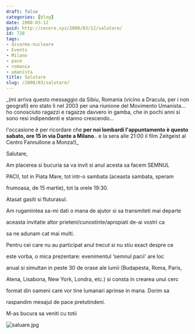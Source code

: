 ```yaml
---
draft: false
categories: [blog]
date: 2008-03-12
guid: http://cecere.xyz/2008/03/12/salutare/
id: 728
tags:
- disarmo-nucleare
- Events
- Milano
- pace
- romania
- umanista
title: Salutare
slug: /2008/03/salutare/
---
```


_(mi arriva questo messaggio da Sibiu, Romania (vicino a Dracula, per i non geografi) ero stato lì nel 2003 per una riunione del Movimento Umanista… ho conosciuto ragazzi e ragazze davvero in gamba, che in pochi anni si sono resi indipendenti e stanno crescendo…
  
l'occasione è per ricordare che **per noi lombardi l'appuntamento è questo sabato, ore 15 in via Dante a Milano**.. e la sera alle 21:00 il film Zeitgeist al Centro Fannullone a Monza!)_

Salutare,
  
Am placerea si bucuria sa va invit si anul acesta sa facem SEMNUL
  
PACII, tot in Piata Mare, tot intr-o sambata (aceasta sambata, speram
  
frumoasa, de 15 martie), tot la orele 19:30.

Atasat gasiti si fluturasul.

Am rugamintea sa-mi dati o mana de ajutor si sa transmiteti mai departe
  
aceasta invitatie altor prieteni/cunostinte/apropiati de-ai vostri ca
  
sa ne adunam cat mai multi.

Pentru cei care nu au participat anul trecut si nu stiu exact despre ce
  
este vorba, o mica prezentare: evenimentul &#8216;semnul pacii' are loc
  
anual si simultan in peste 30 de orase ale lumii (Budapesta, Roma, Paris,
  
Atena, Lisabona, New York, Londra, etc.) si consta in crearea unui cerc
  
format din oameni care vor tine lumanari aprinse in mana. Dorim sa
  
raspandim mesajul de pace pretutindeni.

M-as bucura sa veniti cu totii

![saluare.jpg](http://cecere.xyz/wp-content/uploads/sites/3/2008/03/saluare.jpg)